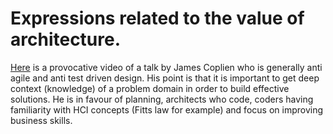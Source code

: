 # Expressions related to the value of architecture.

[Here](https://www.youtube.com/watch?v=gPP7Bleg214) is a provocative video of a talk by James Coplien who is generally anti agile and anti test driven design.  His point is that it is important to get deep context (knowledge) of a problem domain in order to build effective solutions.  He is in favour of planning, architects who code, coders having familiarity with HCI concepts (Fitts law for example) and focus on improving business skills.
